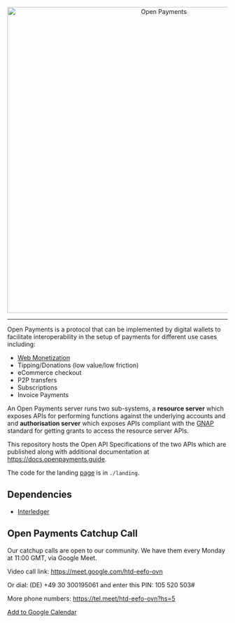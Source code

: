 <p align="center">
  <img src="https://raw.githubusercontent.com/interledger/open-payments/master/landing/public/Open_Payments_standard_logo.svg" width="700" alt="Open Payments">
</p>

---

Open Payments is a protocol that can be implemented by digital wallets to
facilitate interoperability in the setup of payments for different use cases
including:

- [Web Monetization](https://webmonetization.org)
- Tipping/Donations (low value/low friction)
- eCommerce checkout
- P2P transfers
- Subscriptions
- Invoice Payments

An Open Payments server runs two sub-systems, a **resource server** which exposes APIs for performing functions against the
underlying accounts and and **authorisation server** which exposes APIs compliant with the
[GNAP](https://datatracker.ietf.org/doc/html/draft-ietf-gnap-core-protocol) standard for getting grants to access the resource server
APIs.

This repository hosts the Open API Specifications of the two APIs which are published along with additional documentation at
https://docs.openpayments.guide.

The code for the landing [page](https://openpayments.guide) is in `./landing`.

## Dependencies

- [Interledger](https://interledger.org)

## Open Payments Catchup Call

Our catchup calls are open to our community. We have them every Monday at 11:00 GMT, via Google Meet.

Video call link: https://meet.google.com/htd-eefo-ovn

Or dial: (DE) +49 30 300195061 and enter this PIN: 105 520 503#

More phone numbers: https://tel.meet/htd-eefo-ovn?hs=5

[Add to Google Calendar](https://calendar.google.com/calendar/event?action=TEMPLATE&tmeid=MTdkZTEwYThhNjliNDUxOGJmNTc0ZWE2NjgxZWViZjlfMjAyMzA5MDRUMTEwMDAwWiBzYWJpbmVAaW50ZXJsZWRnZXIub3Jn&tmsrc=sabine%40interledger.org&scp=ALL)
